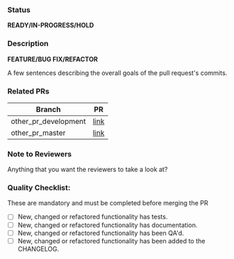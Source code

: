 ### Status
**READY/IN-PROGRESS/HOLD**

### Description
**FEATURE/BUG FIX/REFACTOR**

A few sentences describing the overall goals of the pull request's commits.

### Related PRs

Branch | PR
------ | ------
other_pr_development | [link]()
other_pr_master | [link]()


### Note to Reviewers
Anything that you want the reviewers to take a look at?

### Quality Checklist:
These are mandatory and must be completed before merging the PR

- [ ] New, changed or refactored functionality has tests.
- [ ] New, changed or refactored functionality has documentation.
- [ ] New, changed or refactored functionality has been QA'd.
- [ ] New, changed or refactored functionality has been added to the CHANGELOG.
